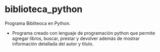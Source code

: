 # biblioteca_python

Programa Bibliteoca en Python. 

- Programa creado con lenguaje de programación python que permite agregar libros, buscar, prestar y devolver además de mostrar información detallada del autor y titulo.
